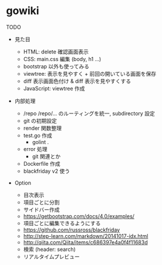 # gowiki

TODO

* 見た目
  * HTML: delete 確認画面表示
  * CSS: main.css 編集 (body, h1 ...)
   * bootstrap 以外も使ってみる
   * viewtree: 表示を見やすく + 前回の開いている画面を保存
   * diff 表示画面色付け & diff 表示を見やすくする
  * JavaScript: viewtree 作成

* 内部処理
  * /repo /repo/... のルーティングを統一, subdirectory 設定
  * git の初期設定
  * render 関数整理
  * test.go 作成
    * golint .
  * error 処理
    * git 関連とか
  * Dockerfile 作成
  * blackfriday v2 使う

* Option
  * 目次表示
   * 項目ごとに分割
   * サイドバー作成
    * https://getbootstrap.com/docs/4.0/examples/
  * 項目ごとに編集できるようにする
   * https://github.com/russross/blackfriday
   * http://step-learn.com/markdown/20141017-idx.html
   * http://qiita.com/Qiita/items/c686397e4a0f4f11683d
  * 検索 (header: search)
  * リアルタイムプレビュー
